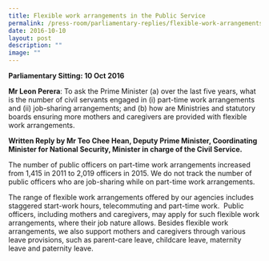 ```yaml
---
title: Flexible work arrangements in the Public Service
permalink: /press-room/parliamentary-replies/flexible-work-arrangements-in-the-public-service/
date: 2016-10-10
layout: post
description: ""
image: ""
---
```


**Parliamentary Sitting: 10 Oct 2016**  
  
**Mr Leon Perera**: To ask the Prime Minister (a) over the last five years, what is the number of civil servants engaged in (i) part-time work arrangements and (ii) job-sharing arrangements; and (b) how are Ministries and statutory boards ensuring more mothers and caregivers are provided with flexible work arrangements.   
  
**Written Reply by Mr Teo Chee Hean, Deputy Prime Minister, Coordinating Minister for National Security, Minister in charge of the Civil Service.**  
  
The number of public officers on part-time work arrangements increased from 1,415 in 2011 to 2,019 officers in 2015. We do not track the number of public officers who are job-sharing while on part-time work arrangements.  
  
The range of flexible work arrangements offered by our agencies includes staggered start-work hours, telecommuting and part-time work.  Public officers, including mothers and caregivers, may apply for such flexible work arrangements, where their job nature allows. Besides flexible work arrangements, we also support mothers and caregivers through various leave provisions, such as parent-care leave, childcare leave, maternity leave and paternity leave.